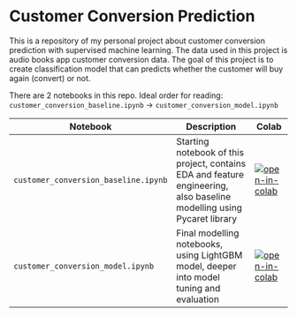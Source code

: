 # Customer Conversion Prediction
 This is a repository of my personal project about customer conversion prediction with supervised machine learning. 
 The data used in this project is audio books app customer conversion data. The goal of this project is to create classification model 
 that can predicts whether the customer will buy again (convert) or not.

There are 2 notebooks in this repo. Ideal order for reading: `customer_conversion_baseline.ipynb` -> `customer_conversion_model.ipynb`

Notebook | Description | Colab
------------- | ------------- | -------------
`customer_conversion_baseline.ipynb` | Starting notebook of this project, contains EDA and feature engineering, also baseline modelling using Pycaret library | [![open-in-colab]](https://colab.research.google.com/drive/1kUEGvKLkBLwwUHY0i9dwlHPW76holiLi?usp=sharing)
`customer_conversion_model.ipynb` | Final modelling notebooks, using LightGBM model, deeper into model tuning and evaluation | [![open-in-colab]](https://colab.research.google.com/drive/1Fjcu6EP2dnJ4r2AbYRKGKRVTN7T_K4eA?usp=sharing)

[open-in-colab]: https://colab.research.google.com/assets/colab-badge.svg
